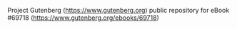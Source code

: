 Project Gutenberg (https://www.gutenberg.org) public repository for
eBook #69718 (https://www.gutenberg.org/ebooks/69718)
